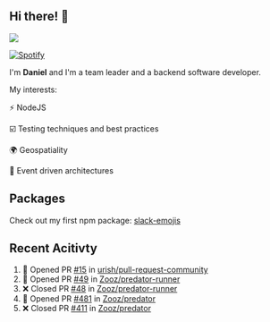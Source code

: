 ## Hi there! 👋

<p>
  <img src="https://github-readme-stats.vercel.app/api?username=syncush&theme=tokyonight">
</p>

[![Spotify](https://novatorem-rust.vercel.app/api/spotify)](https://open.spotify.com/user/syncush)

I'm **Daniel** and I'm a team leader and a backend software developer.

My interests:

⚡ NodeJS

☑️ Testing techniques and best practices

🌍 Geospatiality

🧠 Event driven architectures

## Packages
Check out my first npm package: [slack-emojis](https://www.npmjs.com/package/slack-emojis)

## Recent Acitivty
<!--START_SECTION:activity-->
1. 💪 Opened PR [#15](https://github.com/urish/pull-request-community/pull/15) in [urish/pull-request-community](https://github.com/urish/pull-request-community)
2. 💪 Opened PR [#49](https://github.com/Zooz/predator-runner/pull/49) in [Zooz/predator-runner](https://github.com/Zooz/predator-runner)
3. ❌ Closed PR [#48](https://github.com/Zooz/predator-runner/pull/48) in [Zooz/predator-runner](https://github.com/Zooz/predator-runner)
4. 💪 Opened PR [#481](https://github.com/Zooz/predator/pull/481) in [Zooz/predator](https://github.com/Zooz/predator)
5. ❌ Closed PR [#411](https://github.com/Zooz/predator/pull/411) in [Zooz/predator](https://github.com/Zooz/predator)
<!--END_SECTION:activity-->
